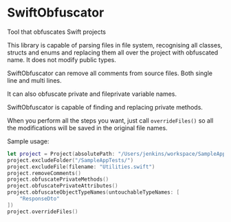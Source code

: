 # SwiftObfuscator
Tool that obfuscates Swift projects

This library is capable of parsing files in file system, recognising all classes, structs and enums and replacing them all over the project with obfuscated name. It does not modify public types.

SwiftObfuscator can remove all comments from source files. Both single line and multi lines.

It can also obfuscate private and fileprivate variable names.

SwiftObfuscator is capable of finding and replacing private methods.

When you perform all the steps you want, just call `overrideFiles()` so all the modifications will be saved in the original file names.

Sample usage:
```swift
let project = Project(absolutePath: "/Users/jenkins/workspace/SampleApp")
project.excludeFolder("/SampleAppTests/")
project.excludeFile(filename: "Utilities.swift")
project.removeComments()
project.obfuscatePrivateMethods()
project.obfuscatePrivateAttributes()
project.obfuscateObjectTypeNames(untouchableTypeNames: [
    "ResponseDto"
])
project.overrideFiles()
```
